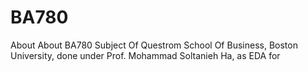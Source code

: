 # BA780
About About BA780 Subject Of Questrom School Of Business, Boston University, done under Prof. Mohammad Soltanieh Ha, as EDA for 
